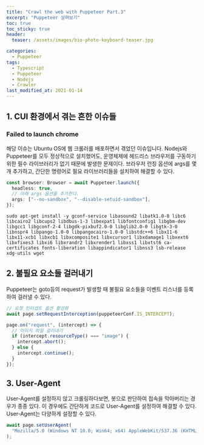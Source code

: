 ```yaml
---
title: "Crawl the web with Puppeteer Part.3"
excerpt: "Puppeteer 살펴보기"
toc: true
toc_sticky: true
header:
  teaser: /assets/images/bio-photo-keyboard-teaser.jpg

categories:
  - Puppeteer
tags:
  - Typescript
  - Puppeteer
  - Nodejs
  - Crawler
last_modified_at: 2021-01-14
---
```


## 1. CUI 환경에서 겪는 흔한 이슈들

### Failed to launch chrome

해당 이슈는 Ubuntu OS에 웹 크롤러를 배포하면서 겪었던 이슈입니다. Nodejs와 Puppeteer를 모두 정상적으로 설치했어도, 운영체제에 헤드리스 브라우저를 구동하기 위한 필수 라이브러리가 없기 때문에 발생한 문제이다. 브라우저 런칭 옵션에 args를 몇 개 추가하고, 간단한 명령어로 필요 라이브러리들을 설치하여 해결할 수 있다.

```ts
const browser: Browser = await Puppeteer.launch({
  headless: true,
  // 아래 args 옵션을 추가한다.
  args: ["--no-sandbox", "--disable-setuid-sandbox"],
});
```

```shell
sudo apt-get install -y gconf-service libasound2 libatk1.0-0 libc6 libcairo2 libcups2 libdbus-1-3 libexpat1 libfontconfig1 libgbm-dev libgcc1 libgconf-2-4 libgdk-pixbuf2.0-0 libglib2.0-0 libgtk-3-0 libnspr4 libpango-1.0-0 libpangocairo-1.0-0 libstdc++6 libx11-6 libx11-xcb1 libxcb1 libxcomposite1 libxcursor1 libxdamage1 libxext6 libxfixes3 libxi6 libxrandr2 libxrender1 libxss1 libxtst6 ca-certificates fonts-liberation libappindicator1 libnss3 lsb-release xdg-utils wget
```

## 2. 불필요 요소들 걸러내기

Puppeteer는 goto등의 request가 발생할 때 불필요 요소들을 이벤트 리스너를 등록하여 걸러낼 수 있다.

```ts
// 요청 인터셉트 옵션 활성화
await page.setRequestInterception(puppeteerConf.IS_INTERCEPT);

page.on("request", (intercept) => {
  // 이미지 파일 걸러내기
  if (intercept.resourceType() === "image") {
    intercept.abort();
  } else {
    intercept.continue();
  }
});
```

## 3. User-Agent

User-Agent를 설정하지 않고 크롤링하다보면, 봇으로 판단하여 접속을 막아버리는 경우가 종종 있다.
이 경우에도 간단하게 코드로 User-Agent를 설정하여 해결할 수 있다. User-Agent는 다양하게 설정할 수 있다.

```ts
await page.setUserAgent(
  "Mozilla/5.0 (Windows NT 10.0; Win64; x64) AppleWebKit/537.36 (KHTML, like Gecko) Chrome/52.0.2743.116 Safari/537.36"
);
```
